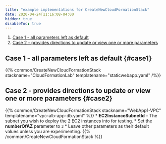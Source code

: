 ```yaml
---
title: "example implementations for CreateNewCloudFormationStack"
date: 2020-04-24T11:16:08-04:00
hidden: true
disableToc: true
---
```


<!--
Shows example usage for Shortcode at layouts/shortcodes/common/CreateNewCloudFormationStack.md

https://wellarchitectedlabs.com/common/examples/usecreatenewcloudformationstack/
-->

1. [Case 1 - all parameters left as default ](#case1)
1. [Case 2 - provides directions to update or view one or more parameters](#case2)

## Case 1 - all parameters left as default {#case1}

<!-- The slash at the end (before the percent) is VERY IMPORTANT. If you do not include this, then everything following this is considered part of the 'Inner' variable-->

{{% common/CreateNewCloudFormationStack stackname="CloudFormationLab" templatename="staticwebapp.yaml" /%}}


## Case 2 - provides directions to update or view one or more parameters {#case2}

<!-- This makes use of the 'Inner' variable -->

{{% common/CreateNewCloudFormationStack stackname="WebApp1-VPC" templatename="vpc-alb-app-db.yaml" %}}
    * **EC2InstanceSubnetId** – The subnet you wish to deploy the 2 EC2 instances into for testing.
    * Set the **numberOfAZ** parameter to `3`
    * Leave other parameters as their default values unless you are experimenting.
{{% /common/CreateNewCloudFormationStack %}}

